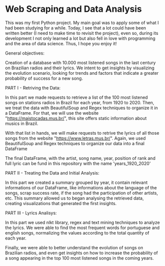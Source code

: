 # Web Scraping and Data Analysis
This was my first Python project. My main goal was to apply some of what I had been studying for a while. Today, I see that a lot could have been written better (I need to make time to revisit the project), even so, during its development I not only learned a lot but also fell in love with programming and the area of data science. Thus, I hope you enjoy it!


General objectives:

Creation of a database with 10.000 most listened songs in the last century on Brazilian radios and their lyrics. We intent to get insights by visualizing the evolution scenario, looking for trends and factors that indicate a greater probability of success for a new song.


PART I - Retriving the Data:

In this part we made requests to retrieve a list of the 100 most listened songs on stations radios in Brazil for each year, from 1920 to 2020. 
Then, we treat the data with BeautifulSoup and Regex techniques to organize it in a DataFrame.
For that, we will use the website "https://maistocadas.mus.br/", this site offers static information about musics in Brazil.

With that list in hands, we will make requests to retrive the lyrics of all those songs from the website "https://www.letras.mus.br/". 
Again, we used BeautifulSoup and Regex techniques to organize our data into a final DataFrame

The final DataFrame, with the artist, song name, year, position of rank and full lyric can be fund in this repository with the name 'years_1920_2020' 

PART II - Treating the Data and Initial Analysis:

In this part we created a summary grouped by year, it contain relevant informations of our DataFrame, like informations about the language of the songs, scrap success rate, if the song had the participation of other artists, etc.
This summary allowed us to began analysing the retrieved data, creating visualizations that generated the first insights.


PART III - Lyrics Analisys:

In this part we used nlkt library, regex and text mining techniques to analyze the lyrics. 
We were able to find the most frequent words for portuguese and english songs, normalizing the values according to the total quantity of each year.

Finally, we were able to better understand the evolution of songs on Brazilian radios, and even get insights on how to increase the probability of a song appearing in the top 100 most listened songs in the coming years.
